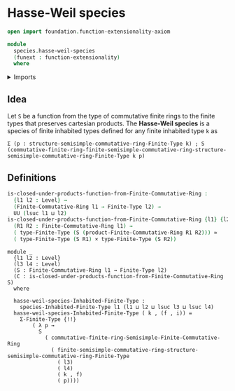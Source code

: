 # Hasse-Weil species

```agda
open import foundation.function-extensionality-axiom

module
  species.hasse-weil-species
  (funext : function-extensionality)
  where
```

<details><summary>Imports</summary>

```agda
open import finite-algebra.commutative-finite-rings funext
open import finite-algebra.products-commutative-finite-rings funext

open import foundation.cartesian-product-types funext
open import foundation.equivalences funext
open import foundation.universe-levels

open import univalent-combinatorics.finite-types funext
```

</details>

## Idea

Let `S` be a function from the type of commutative finite rings to the finite
types that preserves cartesian products. The **Hasse-Weil species** is a species
of finite inhabited types defined for any finite inhabited type `k` as

```text
Σ (p : structure-semisimple-commutative-ring-Finite-Type k) ; S (commutative-finite-ring-finite-semisimple-commutative-ring-structure-semisimple-commutative-ring-Finite-Type k p)
```

## Definitions

```agda
is-closed-under-products-function-from-Finite-Commutative-Ring :
  {l1 l2 : Level} →
  (Finite-Commutative-Ring l1 → Finite-Type l2) →
  UU (lsuc l1 ⊔ l2)
is-closed-under-products-function-from-Finite-Commutative-Ring {l1} {l2} S =
  (R1 R2 : Finite-Commutative-Ring l1) →
  ( type-Finite-Type (S (product-Finite-Commutative-Ring R1 R2))) ≃
  ( type-Finite-Type (S R1) × type-Finite-Type (S R2))
```

```text
module _
  {l1 l2 : Level}
  (l3 l4 : Level)
  (S : Finite-Commutative-Ring l1 → Finite-Type l2)
  (C : is-closed-under-products-function-from-Finite-Commutative-Ring S)
  where

  hasse-weil-species-Inhabited-Finite-Type :
    species-Inhabited-Finite-Type l1 (l1 ⊔ l2 ⊔ lsuc l3 ⊔ lsuc l4)
  hasse-weil-species-Inhabited-Finite-Type ( k , (f , i)) =
    Σ-Finite-Type {!!}
        ( λ p →
          S
            ( commutative-finite-ring-Semisimple-Finite-Commutative-Ring
              ( finite-semisimple-commutative-ring-structure-semisimple-commutative-ring-Finite-Type
                ( l3)
                ( l4)
                ( k , f)
                ( p))))
```
